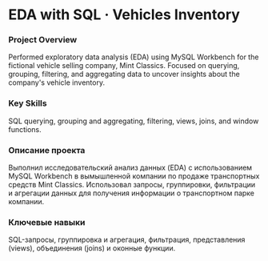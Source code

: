 # EDA with SQL · Vehicles Inventory
 
### Project Overview
Performed exploratory data analysis (EDA) using MySQL Workbench for the fictional vehicle selling company, Mint Classics. Focused on querying, grouping, filtering, and aggregating data to uncover insights about the company's vehicle inventory.

### Key Skills
SQL querying, grouping and aggregating, filtering, views, joins, and window functions.

### Описание проекта
Выполнил исследовательский анализ данных (EDA) с использованием MySQL Workbench в вымышленной компании по продаже транспортных средств Mint Classics. Использовал запросы, группировки, фильтрации и агрегации данных для получения информации о транспортном парке компании.

### Ключевые навыки
SQL-запросы, группировка и агрегация, фильтрация, представления (views), объединения (joins) и оконные функции.
